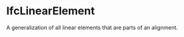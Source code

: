# IfcLinearElement

A generalization of all linear elements that are parts of an alignment.
<!-- end of short definition -->

